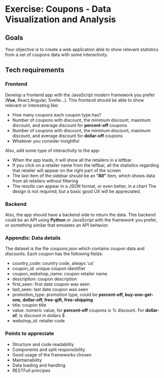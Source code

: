 # Exercise: Coupons - Data Visualization and Analysis

## Goals
Your objective is to create a web application able to show relevant statistics from a set of coupons
data with some interactivity.

## Tech requirements

### Frontend
Develop a frontend app with the JavaScript modern framework you prefer (**Vue**, React,Angular, Svelte…). This frontend should be able to show relevant or interesting like:
* How many coupons each coupon type has?
* Number of coupons with discount, the minimum discount, maximum discount, and average discount for **percent-off** coupons
*  Number of coupons with discount, the minimum discount, maximum discount, and average discount for **dollar-off** coupons
*  Whatever you consider insightful

Also, add some type of interactivity to the app:
* When the app loads, it will show all the retailers in a leftbar.
* If you click on a retailer name from the leftbar, all the statistics regarding that retailer will appear on the right part of the screen
* The last item of the sidebar should be an **“All”** item, which shows data from all retailers without filtering
* The results can appear in a JSON format, or even better, in a chart
The design is not required, but a basic good UX will be appreciated.

### Backend
Also, the app should have a backend side to return the data. This backend could be an API using **Python** or JavaScript with the framework you prefer, or something similar that emulates an API behavior.

### Appendix: Data details
The dataset is the file coupons.json which contains coupon data and discounts. Each coupon has the following fields:
* country_code: country code, always ‘us’
* coupon_id: unique coupon identifier
* coupon_webshop_name: coupon retailer name
* description: coupon description
* first_seen: first date coupon was seen
* last_seen: last date coupon was seen
* promotion_type: promotion type, could be **percent-off, buy-one-get-one, dollar-off, free-gift, free-shipping**
* title: coupon title
* value: numeric value, for **percent-off** coupons is % discount. For **dollar-of**, is discount in dollars $
* webshop_id: retailer code


### Points to appreciate
* Structure and code readability
* Components and split responsibility
* Good usage of the frameworks chosen
* Maintainability
* Data loading and handling
* RESTFull principes
